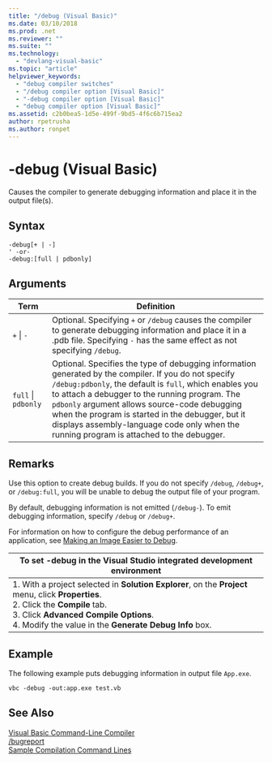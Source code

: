 ```yaml
---
title: "/debug (Visual Basic)"
ms.date: 03/10/2018
ms.prod: .net
ms.reviewer: ""
ms.suite: ""
ms.technology: 
  - "devlang-visual-basic"
ms.topic: "article"
helpviewer_keywords: 
  - "debug compiler switches"
  - "/debug compiler option [Visual Basic]"
  - "-debug compiler option [Visual Basic]"
  - "debug compiler option [Visual Basic]"
ms.assetid: c2b0bea5-1d5e-499f-9bd5-4f6c6b715ea2
author: rpetrusha
ms.author: ronpet
---
```

# -debug (Visual Basic)
Causes the compiler to generate debugging information and place it in the output file(s).  
  
## Syntax  
  
```  
-debug[+ | -]  
' -or-  
-debug:[full | pdbonly]  
```  
  
## Arguments  
  
|Term|Definition|  
|---|---|  
|`+` &#124; `-`|Optional. Specifying `+` or `/debug` causes the compiler to generate debugging information and place it in a .pdb file. Specifying `-` has the same effect as not specifying `/debug`.|  
|`full` &#124; `pdbonly`|Optional. Specifies the type of debugging information generated by the compiler. If you do not specify `/debug:pdbonly`, the default is `full`, which enables you to attach a debugger to the running program. The `pdbonly` argument allows source-code debugging when the program is started in the debugger, but it displays assembly-language code only when the running program is attached to the debugger.|  
  
## Remarks  
 Use this option to create debug builds. If you do not specify `/debug`, `/debug+`, or `/debug:full`, you will be unable to debug the output file of your program.  
  
 By default, debugging information is not emitted (`/debug-`). To emit debugging information, specify `/debug` or `/debug+`.  
  
 For information on how to configure the debug performance of an application, see [Making an Image Easier to Debug](../../../framework/debug-trace-profile/making-an-image-easier-to-debug.md).  
  
|To set -debug in the Visual Studio integrated development environment|  
|---|  
|1.  With a project selected in **Solution Explorer**, on the **Project** menu, click **Properties**. <br />2.  Click the **Compile** tab.<br />3.  Click **Advanced Compile Options**.<br />4.  Modify the value in the **Generate Debug Info** box.|  
  
## Example  
 The following example puts debugging information in output file `App.exe`.  
  
```  
vbc -debug -out:app.exe test.vb  
```  
  
## See Also  
 [Visual Basic Command-Line Compiler](../../../visual-basic/reference/command-line-compiler/index.md)  
 [/bugreport](../../../visual-basic/reference/command-line-compiler/bugreport.md)  
 [Sample Compilation Command Lines](../../../visual-basic/reference/command-line-compiler/sample-compilation-command-lines.md)
